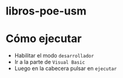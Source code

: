# libros-poe-usm

# Cómo ejecutar
- Habilitar el modo `desarrollador` 
- Ir a la parte de `Visual Basic`
- Luego en la cabecera pulsar en `ejecutar`

